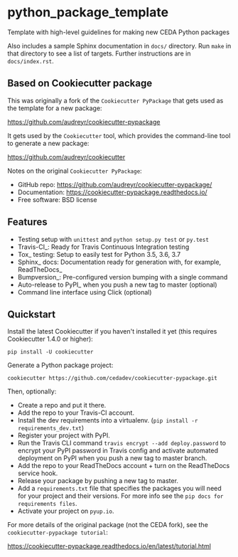 # python_package_template

Template with high-level guidelines for making new CEDA Python packages

Also includes a sample Sphinx documentation in ``docs/`` directory.  Run
``make`` in that directory to see a list of targets.  Further instructions are
in ``docs/index.rst``.

## Based on Cookiecutter package

This was originally a fork of the `Cookiecutter PyPackage` that gets used as 
the template for a new package:

 https://github.com/audreyr/cookiecutter-pypackage

It gets used by the `Cookiecutter` tool, which provides the command-line tool
to generate a new package:

 https://github.com/audreyr/cookiecutter

Notes on the original `Cookiecutter PyPackage`:

 * GitHub repo: https://github.com/audreyr/cookiecutter-pypackage/
 * Documentation: https://cookiecutter-pypackage.readthedocs.io/
 * Free software: BSD license

Features
--------

 * Testing setup with ``unittest`` and ``python setup.py test`` or ``py.test``
 * Travis-CI_: Ready for Travis Continuous Integration testing
 * Tox_ testing: Setup to easily test for Python 3.5, 3.6, 3.7
 * Sphinx_ docs: Documentation ready for generation with, for example, ReadTheDocs_
 * Bumpversion_: Pre-configured version bumping with a single command
 * Auto-release to PyPI_ when you push a new tag to master (optional)
 * Command line interface using Click (optional)


Quickstart
----------

Install the latest Cookiecutter if you haven't installed it yet (this requires
Cookiecutter 1.4.0 or higher):

```
pip install -U cookiecutter
```

Generate a Python package project:

```
cookiecutter https://github.com/cedadev/cookiecutter-pypackage.git
```

Then, optionally:

 * Create a repo and put it there.
 * Add the repo to your Travis-CI account.
 * Install the dev requirements into a virtualenv. (``pip install -r requirements_dev.txt``)
 * Register your project with PyPI.
 * Run the Travis CLI command `travis encrypt --add deploy.password` to encrypt your PyPI password in Travis config
  and activate automated deployment on PyPI when you push a new tag to master branch.
 * Add the repo to your ReadTheDocs account + turn on the ReadTheDocs service hook.
 * Release your package by pushing a new tag to master.
 * Add a `requirements.txt` file that specifies the packages you will need for
  your project and their versions. For more info see the `pip docs for requirements files`.
 * Activate your project on `pyup.io`.


For more details of the original package (not the CEDA fork), see the 
`cookiecutter-pypackage tutorial`:

 https://cookiecutter-pypackage.readthedocs.io/en/latest/tutorial.html
  


